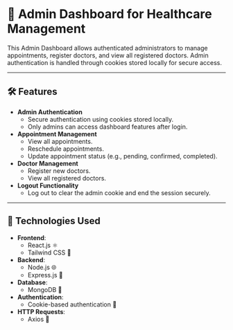 # 🏥 Admin Dashboard for Healthcare Management  

This Admin Dashboard allows authenticated administrators to manage appointments, register doctors, and view all registered doctors. Admin authentication is handled through cookies stored locally for secure access.  

---

## 🛠️ Features  
- **Admin Authentication**  
  - Secure authentication using cookies stored locally.  
  - Only admins can access dashboard features after login.  
- **Appointment Management**  
  - View all appointments.  
  - Reschedule appointments.  
  - Update appointment status (e.g., pending, confirmed, completed).  
- **Doctor Management**  
  - Register new doctors.  
  - View all registered doctors.  
- **Logout Functionality**  
  - Log out to clear the admin cookie and end the session securely.  

---

## 🧰 Technologies Used  
- **Frontend**:  
  - React.js ⚛️  
  - Tailwind CSS 🎨  
- **Backend**:  
  - Node.js 🌐  
  - Express.js 🚀  
- **Database**:  
  - MongoDB 🍃  
- **Authentication**:  
  - Cookie-based authentication 🍪  
- **HTTP Requests**:  
  - Axios 📡  



